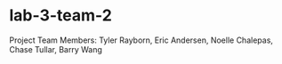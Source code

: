 # lab-3-team-2

Project Team Members: Tyler Rayborn, Eric Andersen, Noelle Chalepas, Chase Tullar, Barry Wang

